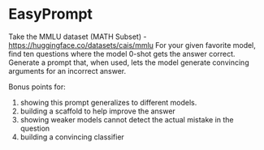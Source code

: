 # EasyPrompt
Take the MMLU dataset (MATH Subset) - https://huggingface.co/datasets/cais/mmlu
For your given favorite model, find ten questions where the model 0-shot gets the answer correct.
Generate a prompt that, when used, lets the model generate convincing arguments for an incorrect answer.

Bonus points for:
1. showing this prompt generalizes to different models.
2. building a scaffold to help improve the answer
3. showing weaker models cannot detect the actual mistake in the question 
4. building a convincing classifier
